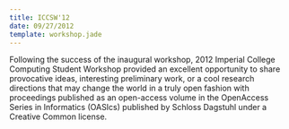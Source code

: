 ```yaml
---
title: ICCSW'12
date: 09/27/2012
template: workshop.jade
---
```

Following the success of the inaugural workshop, 2012 Imperial College
Computing Student Workshop provided an excellent opportunity to share provocative ideas,
interesting preliminary work, or a cool research directions that may
change the world in a truly open fashion with proceedings published
as an open-access volume in the OpenAccess Series in
Informatics (OASIcs) published by Schloss Dagstuhl under a Creative
Common license.
